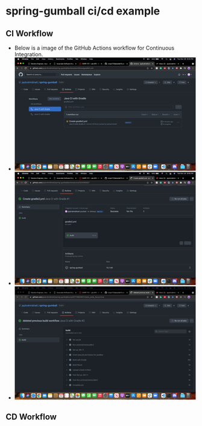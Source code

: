 # spring-gumball ci/cd example

## CI Workflow

- Below is a image of the GitHub Actions workflow for Continuous Integration.
- ![1](images/1.png)
- ![2](images/2.png)
- ![3](images/3.png)

## CD Workflow
